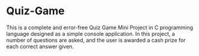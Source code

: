 # Quiz-Game
 This is a complete and error-free Quiz Game Mini Project in C programming language designed as a simple console application. In this project, a number of questions are asked, and the user is awarded a cash prize for each correct answer given.
